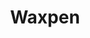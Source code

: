 ---
title: Waxpen
crosslinks:
- Saionara
- SOURCEvapes
- youtubefactsbot
- WAXRDA
- vaporents
- electronic_cigarette
- u_imguralbumbot
- DivineTribeVaporizers
- portabledabs
- oilpen
- UpTech
- youtubot
- rosin
- EntExchange
- MassdropBot
- CannabisExtracts
- anti_gif_bot
- CBD
- livven
- tmsbmeta
---